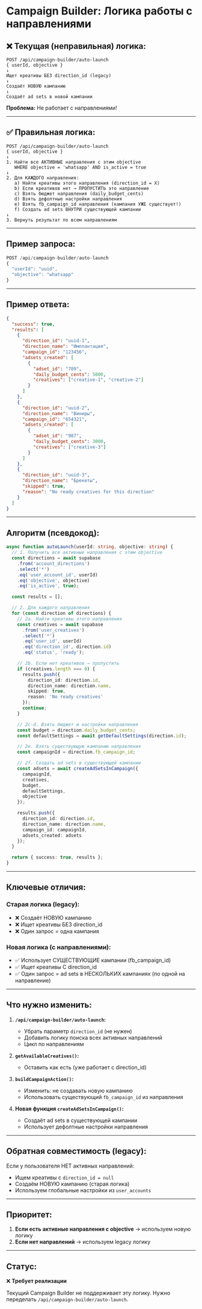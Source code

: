 # Campaign Builder: Логика работы с направлениями

## ❌ Текущая (неправильная) логика:

```
POST /api/campaign-builder/auto-launch
{ userId, objective }
↓
Ищет креативы БЕЗ direction_id (legacy)
↓
Создаёт НОВУЮ кампанию
↓
Создаёт ad sets в новой кампании
```

**Проблема:** Не работает с направлениями!

---

## ✅ Правильная логика:

```
POST /api/campaign-builder/auto-launch
{ userId, objective }
↓
1. Найти все АКТИВНЫЕ направления с этим objective
   WHERE objective = 'whatsapp' AND is_active = true
↓
2. Для КАЖДОГО направления:
   a) Найти креативы этого направления (direction_id = X)
   b) Если креативов нет → ПРОПУСТИТЬ это направление
   c) Взять бюджет направления (daily_budget_cents)
   d) Взять дефолтные настройки направления
   e) Взять fb_campaign_id направления (кампания УЖЕ существует!)
   f) Создать ad sets ВНУТРИ существующей кампании
↓
3. Вернуть результат по всем направлениям
```

---

## Пример запроса:

```javascript
POST /api/campaign-builder/auto-launch
{
  "userId": "uuid",
  "objective": "whatsapp"
}
```

---

## Пример ответа:

```json
{
  "success": true,
  "results": [
    {
      "direction_id": "uuid-1",
      "direction_name": "Имплантация",
      "campaign_id": "123456",
      "adsets_created": [
        {
          "adset_id": "789",
          "daily_budget_cents": 5000,
          "creatives": ["creative-1", "creative-2"]
        }
      ]
    },
    {
      "direction_id": "uuid-2",
      "direction_name": "Виниры",
      "campaign_id": "654321",
      "adsets_created": [
        {
          "adset_id": "987",
          "daily_budget_cents": 3000,
          "creatives": ["creative-3"]
        }
      ]
    },
    {
      "direction_id": "uuid-3",
      "direction_name": "Брекеты",
      "skipped": true,
      "reason": "No ready creatives for this direction"
    }
  ]
}
```

---

## Алгоритм (псевдокод):

```typescript
async function autoLaunch(userId: string, objective: string) {
  // 1. Получить все активные направления с этим objective
  const directions = await supabase
    .from('account_directions')
    .select('*')
    .eq('user_account_id', userId)
    .eq('objective', objective)
    .eq('is_active', true);

  const results = [];

  // 2. Для каждого направления
  for (const direction of directions) {
    // 2a. Найти креативы этого направления
    const creatives = await supabase
      .from('user_creatives')
      .select('*')
      .eq('user_id', userId)
      .eq('direction_id', direction.id)
      .eq('status', 'ready');

    // 2b. Если нет креативов → пропустить
    if (creatives.length === 0) {
      results.push({
        direction_id: direction.id,
        direction_name: direction.name,
        skipped: true,
        reason: 'No ready creatives'
      });
      continue;
    }

    // 2c-d. Взять бюджет и настройки направления
    const budget = direction.daily_budget_cents;
    const defaultSettings = await getDefaultSettings(direction.id);

    // 2e. Взять существующую кампанию направления
    const campaignId = direction.fb_campaign_id;

    // 2f. Создать ad sets в существующей кампании
    const adsets = await createAdSetsInCampaign({
      campaignId,
      creatives,
      budget,
      defaultSettings,
      objective
    });

    results.push({
      direction_id: direction.id,
      direction_name: direction.name,
      campaign_id: campaignId,
      adsets_created: adsets
    });
  }

  return { success: true, results };
}
```

---

## Ключевые отличия:

### Старая логика (legacy):
- ❌ Создаёт НОВУЮ кампанию
- ❌ Ищет креативы БЕЗ direction_id
- ❌ Один запрос = одна кампания

### Новая логика (с направлениями):
- ✅ Использует СУЩЕСТВУЮЩИЕ кампании (fb_campaign_id)
- ✅ Ищет креативы С direction_id
- ✅ Один запрос = ad sets в НЕСКОЛЬКИХ кампаниях (по одной на направление)

---

## Что нужно изменить:

1. **`/api/campaign-builder/auto-launch`:**
   - Убрать параметр `direction_id` (не нужен)
   - Добавить логику поиска всех активных направлений
   - Цикл по направлениям

2. **`getAvailableCreatives()`:**
   - Оставить как есть (уже работает с direction_id)

3. **`buildCampaignAction()`:**
   - Изменить: не создавать новую кампанию
   - Использовать существующий `fb_campaign_id` из направления

4. **Новая функция `createAdSetsInCampaign()`:**
   - Создаёт ad sets в существующей кампании
   - Использует дефолтные настройки направления

---

## Обратная совместимость (legacy):

Если у пользователя НЕТ активных направлений:
- Ищем креативы с `direction_id = null`
- Создаём НОВУЮ кампанию (старая логика)
- Используем глобальные настройки из `user_accounts`

---

## Приоритет:

1. **Если есть активные направления с objective** → используем новую логику
2. **Если нет направлений** → используем legacy логику

---

## Статус:

❌ **Требует реализации**

Текущий Campaign Builder не поддерживает эту логику.
Нужно переделать `/api/campaign-builder/auto-launch`.

